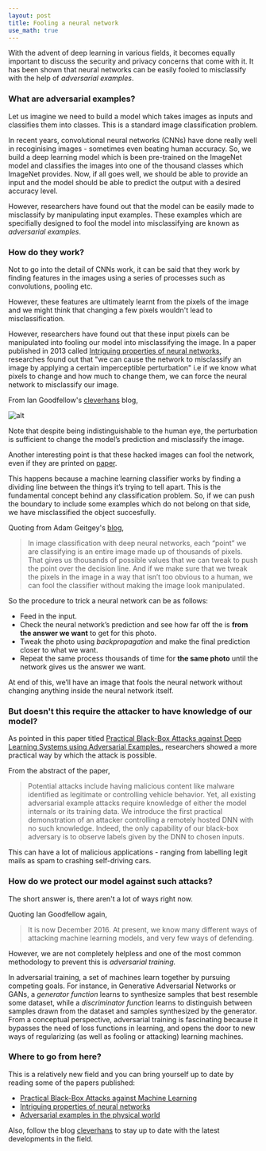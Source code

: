 ```yaml
---
layout: post
title: Fooling a neural network
use_math: true
---
```


With the advent of deep learning in various fields, it becomes equally important to discuss the security and privacy concerns that come with it. It has been shown that neural networks can be easily fooled to misclassify with the help of _adversarial examples_.

### What are adversarial examples?

Let us imagine we need to build a model which takes images as inputs and classifies them into classes. This is a standard image classification problem.

In recent years, convolutional neural networks (CNNs) have done really well in recoginising images - sometimes even beating human accuracy. So, we build a deep learning model which is been pre-trained on the ImageNet model and classifies the images into one of the thousand classes which ImageNet provides. Now, if all goes well, we should be able to provide an input and the model should be able to predict the output with a desired accuracy level. 

However, researchers have found out that the model can be easily made to misclassify by manipulating input examples. These examples which are specifially designed to fool the model into misclassifying are known as _adversarial examples_.

### How do they work?

Not to go into the detail of CNNs work, it can be said that they work by finding features in the images using a series of processes such as convolutions, pooling etc.

However, these features are ultimately learnt from the pixels of the image and we might think that changing a few pixels wouldn't lead to misclassification. 

However, researchers have found out that these input pixels can be manipulated into fooling our model into misclassifying the image.  In a paper published in 2013 called [Intriguing properties of neural networks](https://arxiv.org/abs/1312.6199), researches found out that "we can cause the network to misclassify an image by applying a certain imperceptible perturbation" i.e if we know what pixels to change and how much to change them, we can force the neural network to misclassify our image. 

From Ian Goodfellow's [cleverhans](www.cleverhans.io) blog,

![alt](http://cleverhans.io/assets/adversarial-example.png)

Note that despite being indistinguishable to the human eye, the perturbation is sufficient to change the model’s prediction and misclassify the image. 

Another interesting point is that these hacked images can fool the network, even if they are printed on [paper](https://www.youtube.com/watch?v=zQ_uMenoBCk&feature=youtu.be).

This happens because a machine learning classifier works by finding a dividing line between the things it’s trying to tell apart. This is the fundamental concept behind any classification problem. So, if we can push the boundary to include some examples which do not belong on that side, we have misclassified the object succesfully. 

Quoting from Adam Geitgey's [blog](https://medium.com/@ageitgey),

>In image classification with deep neural networks, each “point” we are classifying is an entire image made up of thousands of pixels. That gives us thousands of possible values that we can tweak to push the point over the decision line. And if we make sure that we tweak the pixels in the image in a way that isn’t too obvious to a human, we can fool the classifier without making the image look manipulated.

So the procedure to trick a neural network can be as follows: 
* Feed in the input.
* Check the neural network’s prediction and see how far off the is __from the answer we want__ to get for this photo.
* Tweak the photo using _backpropagation_ and make the final prediction closer to what we want.
* Repeat the same process thousands of time for __the same photo__ until the network gives us the answer we want.

At end of this, we’ll have an image that fools the neural network without changing anything inside the neural network
itself.

### But doesn't this require the attacker to have knowledge of our model?

As pointed in this paper titled [Practical Black-Box Attacks against Deep Learning Systems using Adversarial Examples.](https://arxiv.org/abs/1602.02697), researchers showed a more practical way by which the attack is possible. 

From the abstract of the paper,

> Potential attacks include having malicious content like malware identified as legitimate or controlling vehicle behavior. Yet, all existing adversarial example attacks require knowledge of either the model internals or its training data. We introduce the first practical demonstration of an attacker controlling a remotely hosted DNN with no such knowledge. Indeed, the only capability of our black-box adversary is to observe labels given by the DNN to chosen inputs.

This can have a lot of malicious applications - ranging from labelling legit mails as spam to crashing self-driving cars. 

### How do we protect our model against such attacks?

The short answer is, there aren't a lot of ways right now.

Quoting Ian Goodfellow again,

>It is now December 2016. At present, we know many different ways of attacking machine learning models, and very few ways of defending.

However, we are not completely helpless and one of the most common methodology to prevent this is _adversarial training._

In adversarial training, a set of machines learn together by pursuing competing goals. For instance, in Generative Adversarial Networks or GANs, a _generator function_ learns to synthesize samples that best resemble some dataset, while a _discriminator function_ learns to distinguish between samples drawn from the dataset and samples synthesized by the generator. From a conceptual perspective, adversarial training is fascinating because it bypasses the need of loss functions in learning, and opens the door to new ways of regularizing (as well as fooling or attacking) learning machines.


### Where to go from here?

This is a relatively new field and you can bring yourself up to date by reading some of the papers published:

* [Practical Black-Box Attacks against Machine Learning](https://arxiv.org/abs/1602.02697)
* [Intriguing properties of neural networks](https://arxiv.org/abs/1312.6199)
* [Adversarial examples in the physical world](https://arxiv.org/abs/1607.02533)

Also, follow the blog [cleverhans](http://www.cleverhans.io/) to stay up to date with the latest developments in the field.





